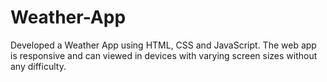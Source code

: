 # Weather-App
Developed a Weather App using HTML, CSS and JavaScript. The web app is responsive and can viewed in devices with varying screen sizes without any difficulty.
